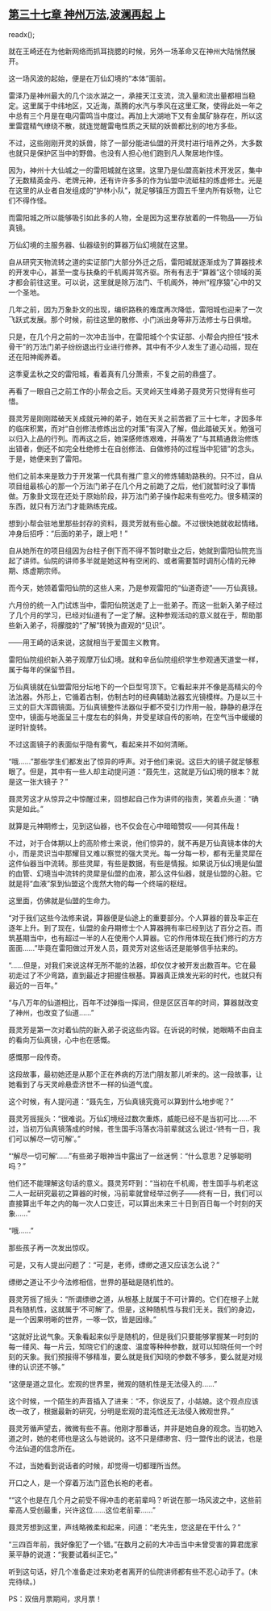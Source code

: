## [第三十七章 神州万法,波澜再起 上](https://www.xxbiquge.com/11_11207/9075487.html)
readx();

  就在王崎还在为他新网络而抓耳挠腮的时候，另外一场革命又在神州大陆悄然展开。

  这一场风波的起始，便是在万仙幻境的“本体”面前。

  雷泽乃是神州最大的几个淡水湖之一，承接天江支流，流入量和流出量都相当稳定。这里属于中纬地区，又近海，蒸腾的水汽与季风在这里汇聚，使得此处一年之中总有三个月是在电闪雷鸣当中度过。再加上大湖地下又有金属矿脉存在，所以这里雷霆精气缭绕不散，就连觉醒雷电性质之天赋的妖兽都比别的地方多些。

  不过，这些刚刚开灵的妖兽，除了一部分能进仙盟的开灵村进行培养之外，大多数也就只是保护区当中的野兽。也没有人担心他们跑到凡人聚居地作怪。

  因为，神州十大仙城之一的雷阳城就在这里。这里乃是仙盟高新技术开发区，集中了无数精英金丹、老牌元神，还有许许多多的作为仙盟中流砥柱的炼虚修士。光是在这里的从业者自发组成的“护林小队”，就足够镇压方圆五千里内所有妖物，让它们不得作怪。

  而雷阳城之所以能够吸引如此多的人物，全是因为这里存放着的一件物品——万仙真镜。

  万仙幻境的主服务器、仙器级别的算器万仙幻境就在这里。

  自从研究天物流转之道的实证部门大部分外迁之后，雷阳城就逐渐成为了算器技术的开发中心，甚至一度与扶桑的千机阁并驾齐驱。所有有志于“算器”这个领域的英才都会前往这里。可以说，这里就是除万法门、千机阁外，神州“程序猿”心中的又一个圣地。

  几年之前，因为万象卦文的出现，编织路秩的难度再次降低，雷阳城也迎来了一次飞跃式发展。那个时候，前往这里的散修、小门派出身等非万法修士与日俱增。

  只是，在几个月之前的一次冲击当中，在雷阳城个个实证部、小帮会内担任“技术骨干”的万法门弟子纷纷退出行业进行修养。其中有不少人发生了道心动摇，现在还在阳神阁养着。

  这季夏孟秋之交的雷阳城，看着真有几分萧索，不复之前的鼎盛了。

  再看了一眼自己之前工作的小帮会之后。天灵岭天生峰弟子聂灵芳只觉得有些可惜。

  聂灵芳是刚刚踏破天关成就元神的弟子，她在天关之前苦捱了三十七年，才因多年的临床积累，而对“自创修法修炼出岔的对策”有深入了解，借此踏破天关。勉强可以归入上品的行列。而再这之后，她深感修炼艰难，并萌发了“与其精通救治修炼出错者，倒还不如完全杜绝修士在自创修法、自做修持的过程当中犯错”的念头。于是，她便来到了雷阳。

  他们之前本来是致力于开发第一代具有推广意义的修炼辅助路秩的。只不过，自从项目组最核心的那一个万法门弟子在几个月之前跪了之后，他们就暂时没了事情做。万象卦文现在还处于原始阶段，非万法门弟子操作起来有些吃力。很多精深的东西，就只有万法门才能熟练完成。

  想到小帮会驻地里那些封存的资料，聂灵芳就有些心酸。不过很快她就收起情绪。冲身后招呼：“后面的弟子，跟上吧！”

  自从她所在的项目组因为台柱子倒下而不得不暂时歇业之后，她就到雷阳仙院充当起了讲师。仙院的讲师多半就是她这种有空闲的、或者需要暂时调剂心情的元神期、炼虚期宗师。

  而今天，她领着雷阳仙院的这些人来，乃是参观雷阳的“仙道奇迹”——万仙真镜。

  六月份的统一入门试炼当中，雷阳仙院送走了上一批弟子。而这一批新入弟子经过了几个月的学习，已经对仙道有了一定了解。这种参观活动的意义就在于，帮助那些新入弟子，将朦胧的“了解”转换为直观的“见识”。

  ——用王崎的话来说，这就相当于爱国主义教育。

  雷阳仙院组织新入弟子观摩万仙幻境。就和辛岳仙院组织学生参观通天道堂一样，属于每年的保留节目。

  万仙真镜就在仙盟雷阳分坛地下的一个巨型穹顶下。它看起来并不像是高精尖的今法法器。外形上，它循着古制，仿制古时的经典辅助法器玄光镜模样。乃是以三十三丈的巨大浑圆镜面。万仙真镜整件法器似乎都不受引力作用一般，静静的悬浮在空中，镜面与地面呈三十度左右的斜角，并受星球自传的影响，在空气当中缓缓的逆时针旋转。

  不过这面镜子的表面似乎隐有雾气，看起来并不如何清晰。

  “哦……”那些学生们都发出了惊异的呼声。对于他们来说。这巨大的镜子就足够惹眼了。但是，其中有一些人却主动提问道：“聂先生，这就是万仙幻境的根本？就是这一张大镜子？”

  聂灵芳这才从惊异之中惊醒过来，回想起自己作为讲师的指责，笑着点头道：“确实是如此。”

  就算是元神期修士，见到这仙器，也不仅会在心中暗暗赞叹——何其伟哉！

  不过，对于合体期以上的高阶修士来说，他们惊异的，就不再是万仙真镜本体的大小，而是灵识当中那耀目又难以察觉的强大灵光。每一分每一秒，都有无量灵犀在这件仙器当中流转。那些灵犀，有些是数据，有些是情报。如果说万仙幻境是仙盟的血管、幻境当中流转的灵犀是仙盟的血液，那么这件仙器，就是仙盟的心脏。它就是将“血液”泵到仙盟这个庞然大物的每一个终端的枢纽。

  这里面，仿佛就是仙盟的生命力。

  “对于我们这些今法修来说，算器便是仙途上的重要部分。个人算器的普及率正在逐年上升。到了现在，仙盟的金丹期修士个人算器拥有率已经到达了百分之百。而筑基期当中，也有超过一半的人在使用个人算器。它的作用体现在我们修行的方方面面……”毕竟在雷阳做过开发人员，聂灵芳对这些话还是能够信手拈来的。

  “……但是，对我们来说这样无所不能的法器，却仅仅才被开发出数百年。它在最初走过了不少弯路，直到最近才把握住根基。算器真正焕发光彩的时代，也就只有最近的一百年。”

  “与八万年的仙道相比，百年不过弹指一挥间，但是区区百年的时间，算器就改变了神州，也改变了仙道……”

  聂灵芳是第一次对着仙院的新入弟子说这些内容。在诉说的时候，她眼睛不由自主的看向万仙真镜，心中也在感慨。

  感慨那一段传奇。

  这段故事，最初她还是从那个正在养病的万法门朋友那儿听来的。这一段故事，让她看到了与天灵岭悬壶济世不一样的仙道气度。

  这个时候，有人提问道：“聂先生，万仙真镜究竟可以算到什么地步呢？”

  聂灵芳摇摇头：“很难说。万仙幻境经过数次重炼，威能已经不是当初可比……不过，当初万仙真镜落成的时候，苍生国手冯落衣冯前辈就这么说过-‘终有一日，我们可以解尽一切可解’。”

  “‘解尽一切可解’……”有些弟子眼神当中露出了一丝迷惘：“什么意思？足够聪明吗？”

  他们还不能理解这句话的意义。聂灵芳吓到：“当初在千机阁，苍生国手与机老这二人一起研究最初之算器的时候，冯前辈就曾经举过例子——终有一日，我们可以直接算出千年之内的每一次人口变迁，可以算出未来三十日到百日每一个时刻的天象……”

  “哦……”

  那些孩子再一次发出惊叹。

  可是，又有人提出问题了：“可是，老师，缥缈之道又应该怎么说？”

  缥缈之道让不少今法修相信，世界的基础是随机性的。

  聂灵芳摇了摇头：“所谓缥缈之道，从根基上就属于不可计算的。它们在根子上就具有随机性，这就属于‘不可解’了。但是，这种随机性与我们无关。我们的身边，是一个因果明晰的世界，一啄一饮，皆是因缘。”

  “这就好比说气象。天象看起来似乎是随机的，但是我们只要能够掌握某一时刻的每一缕风、每一片云，知晓它们的速度、温度等种种参数，就可以知晓任何一个时刻的天象。我们预报得不够精准，要么就是我们知晓的参数不够多，要么就是对规律的认识还不够。”

  “这便是道之显化。宏观的世界里，微观的随机性是无法侵入的……”

  这个时候，一个陌生的声音插入了进来：“不，你说反了，小姑娘。这个观点应该改一改了，根据最新的研究，分明是宏观的混沌性还无法侵入微观世界。”

  聂灵芳循声望去，微微有些不喜。他刚才那番话，并非是她自身的观念。当初她入道之时，她的老师也是这么与她说的。这不只是缥缈宫、归一盟传出的说法，也是今法仙道的信念所在。

  不过，当她看到说话者的时候，却觉得一切都理所当然。

  开口之人，是一个穿着万法门蓝色长袍的老者。

  ““这个也是在几个月之前受不得冲击的老前辈吗？听说在那一场风波之中，这些前辈高人受创最重，兴许这位……这位老前辈……”

  聂灵芳想到这里，声线略微柔和起来，问道：“老先生，您这是在干什么？”

  “三四百年前，我好像犯了一个错。”在数月之前的大冲击当中未曾受害的算君庞家莱平静的说道：“我要试着纠正它。”

  听到这句话，好几个准备走过来劝老者离开的仙院讲师都有些不忍心动手了。(未完待续。)

  PS：双倍月票期间，求月票！
